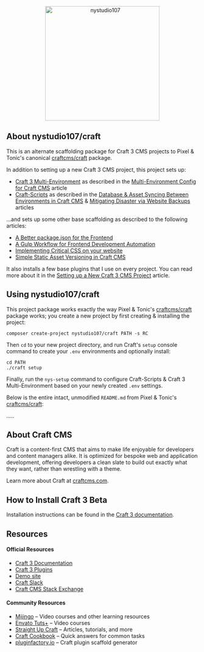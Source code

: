 <p align="center"><a href="https://craftcms.com/" target="_blank"><img width="300" height="300" src="https://nystudio107.com/img/site/nystudio107_submark.svg" alt="nystudio107"></a></p>

## About nystudio107/craft

This is an alternate scaffolding package for Craft 3 CMS projects to Pixel & Tonic's canonical [craftcms/craft](https://github.com/craftcms/craft) package.

In addition to setting up a new Craft 3 CMS project, this project sets up:
 
* [Craft 3 Multi-Environment](https://github.com/nystudio107/craft3-multi-environment) as described in the [Multi-Environment Config for Craft CMS](https://nystudio107.com/blog/multi-environment-config-for-craft-cms) article
* [Craft-Scripts](https://github.com/nystudio107/craft-scripts) as described in the [Database & Asset Syncing Between Environments in Craft CMS](https://nystudio107.com/blog/database-asset-syncing-between-environments-in-craft-cms) & [Mitigating Disaster via Website Backups](https://nystudio107.com/blog/mitigating-disaster-via-website-backups) articles
  
...and sets up some other base scaffolding as described to the following articles:

* [A Better package.json for the Frontend](https://nystudio107.com/blog/a-better-package-json-for-the-frontend)
* [A Gulp Workflow for Frontend Development Automation](https://nystudio107.com/blog/a-gulp-workflow-for-frontend-development-automation)
* [Implementing Critical CSS on your website](https://nystudio107.com/blog/implementing-critical-css)
* [Simple Static Asset Versioning in Craft CMS](https://nystudio107.com/blog/simple-static-asset-versioning)

It also installs a few base plugins that I use on every project. You can read more about it in the [Setting up a New Craft 3 CMS Project](https://nystudio107.com/blog/setting-up-a-craft-cms-3-project) article.

## Using nystudio107/craft

This project package works exactly the way Pixel & Tonic's [craftcms/craft](https://github.com/craftcms/craft) package works; you create a new project by first creating & installing the project:

    composer create-project nystudio107/craft PATH -s RC

Then `cd` to your new project directory, and run Craft's `setup` console command to create your `.env` environments and optionally install:

    cd PATH
    ./craft setup

Finally, run the `nys-setup` command to configure Craft-Scripts & Craft 3 Multi-Environment based on your newly created `.env` settings.

Below is the entire intact, unmodified `README.md` from Pixel & Tonic's [craftcms/craft](https://github.com/craftcms/craft):

.....

## About Craft CMS

Craft is a content-first CMS that aims to make life enjoyable for developers and content managers alike. It is optimized for bespoke web and application development, offering developers a clean slate to build out exactly what they want, rather than wrestling with a theme.

Learn more about Craft at [craftcms.com](https://craftcms.com).

## How to Install Craft 3 Beta

Installation instructions can be found in the [Craft 3 documentation](https://github.com/craftcms/docs/blob/master/en/installation.md).

## Resources

#### Official Resources
- [Craft 3 Documentation](https://github.com/craftcms/docs)
- [Craft 3 Plugins](https://github.com/craftcms/plugins)
- [Demo site](https://demo.craftcms.com/)
- [Craft Slack](https://craftcms.com/community#slack)
- [Craft CMS Stack Exchange](http://craftcms.stackexchange.com/)

#### Community Resources
- [Mijingo](https://mijingo.com/craft) – Video courses and other learning resources
- [Envato Tuts+](https://webdesign.tutsplus.com/categories/craft-cms/courses) – Video courses
- [Straight Up Craft](http://straightupcraft.com/) – Articles, tutorials, and more
- [Craft Cookbook](https://craftcookbook.net/) – Quick answers for common tasks
- [pluginfactory.io](https://pluginfactory.io/) – Craft plugin scaffold generator

